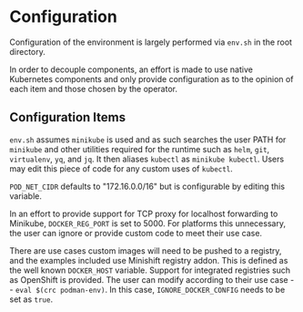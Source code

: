 # Configuration

Configuration of the environment is largely performed via `env.sh` in the root
directory.

In order to decouple components, an effort is made to use native Kubernetes
components and only provide configuration as to the opinion of each item and
those chosen by the operator. 

## Configuration Items

`env.sh` assumes `minikube` is used and as such searches the user PATH for
`minikube` and other utilities required for the runtime such as `helm`, `git`,
`virtualenv`, `yq`, and `jq`. It then aliases `kubectl` as `minikube kubectl`.
Users may edit this piece of code for any custom uses of `kubectl`.

`POD_NET_CIDR` defaults to "172.16.0.0/16" but is configurable by editing this
variable.

In an effort to provide support for TCP proxy for localhost forwarding to
Minikube, `DOCKER_REG_PORT` is set to 5000. For platforms this unnecessary,
the user can ignore or provide custom code to meet their use case.

There are use cases custom images will need to be pushed to a registry, and the
examples included use Minishift registry addon. This is defined as the well
known `DOCKER_HOST` variable. Support for integrated registries such as
OpenShift is provided. The user can modify according to their use case --
`eval $(crc podman-env)`. In this case, `IGNORE_DOCKER_CONFIG` needs to be set
as `true`.
